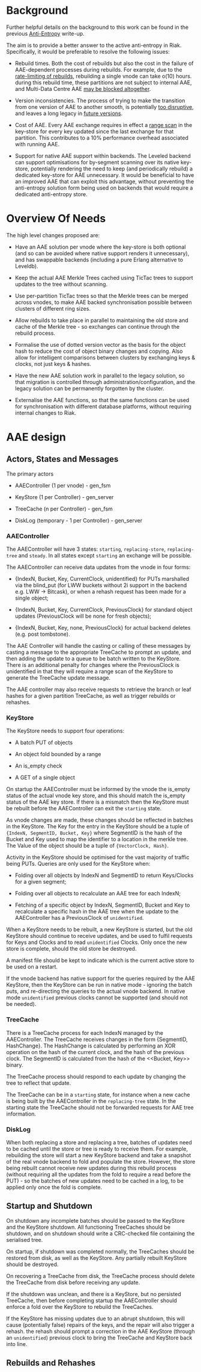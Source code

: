 # Background

Further helpful details on the background to this work can be found in the previous [Anti-Entropy](ANTI_ENTROPY.md) write-up.

The aim is to provide a better answer to the active anti-entropy in Riak.  Specifically, it would be preferable to resolve the following issues:

- Rebuild times.  Both the cost of rebuilds but also the cost in the failure of AAE-dependent processes during rebuilds.  For example, due to the [rate-limiting of rebuilds](https://github.com/basho/riak_kv/blob/2.1.7/src/riak_kv_index_hashtree.erl#L98-L101), rebuilding a single vnode can take o(10) hours.  during this rebuild time, these partitions are not subject to internal AAE, and Multi-Data Centre AAE [may be blocked altogether](https://github.com/basho/riak_repl/issues/772).

- Version inconsistencies.  The process of trying to make the transition from one version of AAE to another smooth, is potentially [too disruptive](https://github.com/basho/riak_kv/issues/1659), and leaves a long legacy in [future versions](https://github.com/basho/riak_kv/issues/1656).

- Cost of AAE.  Every AAE exchange requires in effect a [range scan](https://github.com/basho/riak_core/blob/2.1.9/src/hashtree.erl#L65-L72) in the key-store for every key updated since the last exchange for that partition.  This contributes to a 10% performance overhead associated with running AAE.

- Support for native AAE support within backends.  The Leveled backend can support optimisations for by-segment scanning over its native key-store, potentially rendering the need to keep (and periodically rebuild) a dedicated key-store for AAE unnecessary.  It would be beneficial to have an improved AAE that can exploit this advantage, without preventing the anti-entropy solution form being used on backends that would require a dedicated anti-entropy store.

# Overview Of Needs

The high level changes proposed are:

- Have an AAE solution per vnode where the key-store is both optional (and so can be avoided where native support renders it unnecessary), and has swappable backends (including a pure Erlang alternative to Leveldb).

- Keep the actual AAE Merkle Trees cached using TicTac trees to support updates to the tree without scanning.

- Use per-partition TicTac trees so that the Merkle trees can be merged across vnodes, to make AAE backed synchronisation possible between clusters of different ring sizes.

- Allow rebuilds to take place in parallel to maintaining the old store and cache of the Merkle tree - so exchanges can continue through the rebuild process.

- Formalise the use of dotted version vector as the basis for the object hash to reduce the cost of object binary changes and copying.  Also allow for intelligent comparisons between clusters by exchanging keys & clocks, not just keys & hashes.

- Have the new AAE solution work in parallel to the legacy solution, so that migration is controlled through administration/configuration, and the legacy solution can be permanently forgotten by the cluster.

- Externalise the AAE functions, so that the same functions can be used for synchronisation with different database platforms, without requiring internal changes to Riak.

# AAE design

## Actors, States and Messages

The primary actors

- AAEController (1 per vnode) - gen_fsm

- KeyStore (1 per Controller) - gen_server

- TreeCache (n per Controller) - gen_fsm

- DiskLog (temporary - 1 per Controller) - gen_server

### AAEController

The AAEController will have 3 states: `starting`, `replacing-store`, `replacing-tree` and `steady`.  In all states except `starting` an exchange will be possible.

The AAEController can receive data updates from the vnode in four forms:

- {IndexN, Bucket, Key, CurrentClock, unidentified} for PUTs marshalled via the blind_put (for LWW buckets without 2i support in the backend e.g. LWW -> Bitcask), or when a rehash request has been made for a single object;

- {IndexN, Bucket, Key, CurrentClock, PreviousClock} for standard object updates (PreviousClock will be none for fresh objects);

- {IndexN, Bucket, Key, none, PreviousClock} for actual backend deletes (e.g. post tombstone).

The AAE Controller will handle the casting or calling of these messages by casting a message to the appropriate TreeCache to prompt an update, and then adding the update to a queue to be batch written to the KeyStore.  There is an additional penalty for changes where the PreviousClock is unidentified in that they will require a range scan of the KeyStore to generate the TreeCache update message.

The AAE controller may also receive requests to retrieve the branch or leaf hashes for a given partition TreeCache, as well as trigger rebuilds or rehashes.

### KeyStore

The KeyStore needs to support four operations:

- A batch PUT of objects

- An object fold bounded by a range

- An is_empty check

- A GET of a single object

On startup the AAEController must be informed by the vnode the is_empty status of the actual vnode key store, and this should match the is_empty status of the AAE key store.  If there is a mismatch then the KeyStore must be rebuilt before the AAEController can exit the `starting` state.

As vnode changes are made, these changes should be reflected in batches in the KeyStore.  The Key for the entry in the KeyStore should be a tuple of `{IndexN, SegmentID, Bucket, Key}` where SegmentID is the hash of the Bucket and Key used to map the identifier to a location in the merkle tree.  The Value of the object should be a tuple of `{VectorClock, Hash}`.

Activity in the KeyStore should be optimised for the vast majority of traffic being PUTs. Queries are only used for the KeyStore when:

- Folding over all objects by IndexN and SegmentID to return Keys/Clocks for a given segment;

- Folding over all objects to recalculate an AAE tree for each IndexN;

- Fetching of a specific object by IndexN, SegmentID, Bucket and Key to recalculate a specific hash in the AAE tree when the update to the AAEController has a PreviousClock of `unidentified`.  

When a KeyStore needs to be rebuilt, a new KeyStore is started, but the old KeyStore should continue to receive updates, and be used to fulfil requests for Keys and Clocks and to read `unidentified` Clocks.  Only once the new store is complete, should the old store be destroyed.

A manifest file should be kept to indicate which is the current active store to be used on a restart.

If the vnode backend has native support for the queries required by the AAE KeyStore, then the KeyStore can be run in native mode - ignoring the batch puts, and re-directing the queries to the actual vnode backend.  In native mode `unidentified` previous clocks cannot be supported (and should not be needed).

### TreeCache

There is a TreeCache process for each IndexN managed by the AAEController.  The TreeCache receives changes in the form {SegmentID, HashChange}.  The HashChange is calculated by performing an XOR operation on the hash of the current clock, and the hash of the previous clock.  The SegmentID is calculated from the hash of the <<Bucket, Key>> binary.

The TreeCache process should respond to each update by changing the tree to reflect that update.  

The TreeCache can be in a `starting` state, for instance when a new cache is being built by the AAEController in the `replacing-tree` state.  In the starting state the TreeCache should not be forwarded requests for AAE tree information.


### DiskLog

When both replacing a store and replacing a tree, batches of updates need to be cached until the store or tree is ready to receive them.  For example, rebuilding the store will start a new KeyStore backend and take a snapshot of the real vnode backend to fold and populate the store.  However, the store being rebuilt cannot receive new updates during this rebuild process (without requiring all the updates from the fold to require a read before the PUT) - so the batches of new updates need to be cached in a log, to be applied only once the fold is complete.

## Startup and Shutdown

On shutdown any incomplete batches should be passed to the KeyStore and the KeyStore shutdown.  All functioning TreeCaches should be shutdown, and on shutdown should write a CRC-checked file containing the serialised tree.

On startup, if shutdown was completed normally, the TreeCaches should be restored from disk, as well as the KeyStore.  Any partially rebuilt KeyStore should be destroyed.

On recovering a TreeCache from disk, the TreeCache process should delete the TreeCache from disk before receiving any update.

If the shutdown was unclean, and there is a KeyStore, but no persisted TreeCache, then before completing startup the AAEController should enforce a fold over the KeyStore to rebuild the TreeCaches.

If the KeyStore has missing updates due to an abrupt shutdown, this will cause (potentially false) repairs of the keys, and the repair will also trigger a rehash.  the rehash should prompt a correction in the AAE KeyStore (through an `unidentified`) previous clock to bring the TreeCache and KeyStore back into line. 

## Rebuilds and Rehashes
